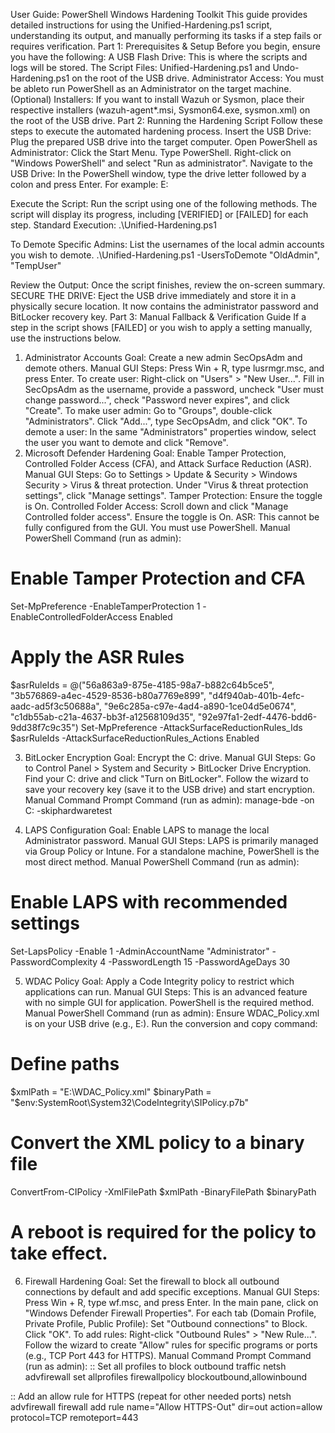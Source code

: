 User Guide: PowerShell Windows Hardening Toolkit
This guide provides detailed instructions for using the Unified-Hardening.ps1 script, understanding its output, and manually performing its tasks if a step fails or requires verification.
Part 1: Prerequisites & Setup
Before you begin, ensure you have the following:
A USB Flash Drive: This is where the scripts and logs will be stored.
The Script Files: Unified-Hardening.ps1 and Undo-Hardening.ps1 on the root of the USB drive.
Administrator Access: You must be ableto run PowerShell as an Administrator on the target machine.
(Optional) Installers: If you want to install Wazuh or Sysmon, place their respective installers (wazuh-agent*.msi, Sysmon64.exe, sysmon.xml) on the root of the USB drive.
Part 2: Running the Hardening Script
Follow these steps to execute the automated hardening process.
Insert the USB Drive: Plug the prepared USB drive into the target computer.
Open PowerShell as Administrator:
Click the Start Menu.
Type PowerShell.
Right-click on "Windows PowerShell" and select "Run as administrator".
Navigate to the USB Drive: In the PowerShell window, type the drive letter followed by a colon and press Enter. For example:
E:


Execute the Script: Run the script using one of the following methods. The script will display its progress, including [VERIFIED] or [FAILED] for each step.
Standard Execution:
.\Unified-Hardening.ps1


To Demote Specific Admins: List the usernames of the local admin accounts you wish to demote.
.\Unified-Hardening.ps1 -UsersToDemote "OldAdmin", "TempUser"


Review the Output: Once the script finishes, review the on-screen summary.
SECURE THE DRIVE: Eject the USB drive immediately and store it in a physically secure location. It now contains the administrator password and BitLocker recovery key.
Part 3: Manual Fallback & Verification Guide
If a step in the script shows [FAILED] or you wish to apply a setting manually, use the instructions below.
1. Administrator Accounts
Goal: Create a new admin SecOpsAdm and demote others.
Manual GUI Steps:
Press Win + R, type lusrmgr.msc, and press Enter.
To create user: Right-click on "Users" > "New User...". Fill in SecOpsAdm as the username, provide a password, uncheck "User must change password...", check "Password never expires", and click "Create".
To make user admin: Go to "Groups", double-click "Administrators". Click "Add...", type SecOpsAdm, and click "OK".
To demote a user: In the same "Administrators" properties window, select the user you want to demote and click "Remove".
2. Microsoft Defender Hardening
Goal: Enable Tamper Protection, Controlled Folder Access (CFA), and Attack Surface Reduction (ASR).
Manual GUI Steps:
Go to Settings > Update & Security > Windows Security > Virus & threat protection.
Under "Virus & threat protection settings", click "Manage settings".
Tamper Protection: Ensure the toggle is On.
Controlled Folder Access: Scroll down and click "Manage Controlled folder access". Ensure the toggle is On.
ASR: This cannot be fully configured from the GUI. You must use PowerShell.
Manual PowerShell Command (run as admin):
# Enable Tamper Protection and CFA
Set-MpPreference -EnableTamperProtection 1 -EnableControlledFolderAccess Enabled

# Apply the ASR Rules
$asrRuleIds = @("56a863a9-875e-4185-98a7-b882c64b5ce5", "3b576869-a4ec-4529-8536-b80a7769e899", "d4f940ab-401b-4efc-aadc-ad5f3c50688a", "9e6c285a-c97e-4ad4-a890-1ce04d5e0674", "c1db55ab-c21a-4637-bb3f-a12568109d35", "92e97fa1-2edf-4476-bdd6-9dd38f7c9c35")
Set-MpPreference -AttackSurfaceReductionRules_Ids $asrRuleIds -AttackSurfaceReductionRules_Actions Enabled


3. BitLocker Encryption
Goal: Encrypt the C: drive.
Manual GUI Steps:
Go to Control Panel > System and Security > BitLocker Drive Encryption.
Find your C: drive and click "Turn on BitLocker".
Follow the wizard to save your recovery key (save it to the USB drive) and start encryption.
Manual Command Prompt Command (run as admin):
manage-bde -on C: -skiphardwaretest


4. LAPS Configuration
Goal: Enable LAPS to manage the local Administrator password.
Manual GUI Steps: LAPS is primarily managed via Group Policy or Intune. For a standalone machine, PowerShell is the most direct method.
Manual PowerShell Command (run as admin):
# Enable LAPS with recommended settings
Set-LapsPolicy -Enable 1 -AdminAccountName "Administrator" -PasswordComplexity 4 -PasswordLength 15 -PasswordAgeDays 30


5. WDAC Policy
Goal: Apply a Code Integrity policy to restrict which applications can run.
Manual GUI Steps: This is an advanced feature with no simple GUI for application. PowerShell is the required method.
Manual PowerShell Command (run as admin):
Ensure WDAC_Policy.xml is on your USB drive (e.g., E:\).
Run the conversion and copy command:
# Define paths
$xmlPath = "E:\WDAC_Policy.xml"
$binaryPath = "$env:SystemRoot\System32\CodeIntegrity\SIPolicy.p7b"

# Convert the XML policy to a binary file
ConvertFrom-CIPolicy -XmlFilePath $xmlPath -BinaryFilePath $binaryPath

# A reboot is required for the policy to take effect.


6. Firewall Hardening
Goal: Set the firewall to block all outbound connections by default and add specific exceptions.
Manual GUI Steps:
Press Win + R, type wf.msc, and press Enter.
In the main pane, click on "Windows Defender Firewall Properties".
For each tab (Domain Profile, Private Profile, Public Profile):
Set "Outbound connections" to Block.
Click "OK".
To add rules: Right-click "Outbound Rules" > "New Rule...". Follow the wizard to create "Allow" rules for specific programs or ports (e.g., TCP Port 443 for HTTPS).
Manual Command Prompt Command (run as admin):
:: Set all profiles to block outbound traffic
netsh advfirewall set allprofiles firewallpolicy blockoutbound,allowinbound

:: Add an allow rule for HTTPS (repeat for other needed ports)
netsh advfirewall firewall add rule name="Allow HTTPS-Out" dir=out action=allow protocol=TCP remoteport=443


